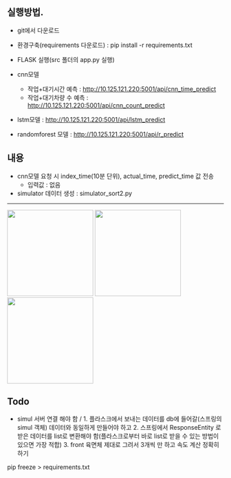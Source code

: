 ## 실행방법.
- git에서 다운로드
- 환경구축(requirements 다운로드) : pip install -r requirements.txt
- FLASK 실행(src 폴더의 app.py 실행) 
- cnn모델
    - 작업+대기시간 예측 : http://10.125.121.220:5001/api/cnn_time_predict
    - 작업+대기차량 수 예측 : http://10.125.121.220:5001/api/cnn_count_predict

- lstm모델 : http://10.125.121.220:5001/api/lstm_predict
- randomforest 모델 : http://10.125.121.220:5001/api/r_predict

## 내용
- cnn모델 요청 시 index_time(10분 단위), actual_time, predict_time 값 전송
    - 입력값 : 없음
- simulator 데이터 생성 : simulator_sort2.py
------
<img width="200" src="https://github.com/HyeongChank/P7_Simulator/assets/122770625/7074be29-84d9-4b16-8526-a5448c99bc81.gif"/>

<img width="200" src="https://github.com/HyeongChank/P7_Simulator/assets/122770625/5ad11f0e-2cde-49e7-8fe0-5cda92f9bf12.gif"/>

<img width="200" src="https://github.com/HyeongChank/P7_Simulator/assets/122770625/6448b5f8-81ff-43ac-9c23-463cd9c26abe.png"/>


## Todo
- simul 서버 연결 해야 함 / 1. 플라스크에서 보내는 데이터를 db에 들어갈(스프링의 simul 객체) 데이터와 동일하게 만들어야 하고  2. 스프링에서 ResponseEntity<String> 로 받은 데이터를 list로 변환해야 함(플라스크로부터 바로 list로 받을 수 있는 방법이 있으면 가장 적합)  3. front 육면체 제대로 그려서 3개씩 만 하고 속도 계산 정확히 하기


pip freeze > requirements.txt